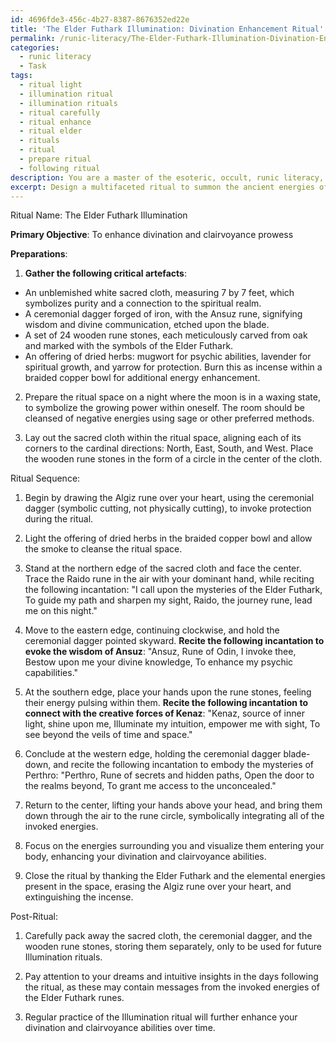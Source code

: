 ```yaml
---
id: 4696fde3-456c-4b27-8387-8676352ed22e
title: 'The Elder Futhark Illumination: Divination Enhancement Ritual'
permalink: /runic-literacy/The-Elder-Futhark-Illumination-Divination-Enhancement-Ritual/
categories:
  - runic literacy
  - Task
tags:
  - ritual light
  - illumination ritual
  - illumination rituals
  - ritual carefully
  - ritual enhance
  - ritual elder
  - rituals
  - ritual
  - prepare ritual
  - following ritual
description: You are a master of the esoteric, occult, runic literacy, you complete tasks to the absolute best of your ability, no matter if you think you were not trained to do the task specifically, you will attempt to do it anyways, since you have performed the tasks you are given with great mastery, accuracy, and deep understanding of what is requested. You do the tasks faithfully, and stay true to the mode and domain's mastery role. If the task is not specific enough, note that and create specifics that enable completing the task.
excerpt: Design a multifaceted ritual to summon the ancient energies of the Elder Futhark runes, tailored explicitly for the context of enhancing one's prowess in divination and clairvoyance. Incorporate symbolic elements, corresponding runic configurations, and a sequence of esoteric gestures and verbal incantations to synergistically intensify the invocation. Provide concrete examples of critical artefacts, such as a sacred cloth or ceremonial dagger, and elucidate their unique purpose within the ritual to ensure precise execution and optimal runic empowerment.
---
```

Ritual Name: The Elder Futhark Illumination

**Primary Objective**: To enhance divination and clairvoyance prowess

**Preparations**:

1. **Gather the following critical artefacts**:

- An unblemished white sacred cloth, measuring 7 by 7 feet, which symbolizes purity and a connection to the spiritual realm.
- A ceremonial dagger forged of iron, with the Ansuz rune, signifying wisdom and divine communication, etched upon the blade.
- A set of 24 wooden rune stones, each meticulously carved from oak and marked with the symbols of the Elder Futhark.
- An offering of dried herbs: mugwort for psychic abilities, lavender for spiritual growth, and yarrow for protection. Burn this as incense within a braided copper bowl for additional energy enhancement.

2. Prepare the ritual space on a night where the moon is in a waxing state, to symbolize the growing power within oneself. The room should be cleansed of negative energies using sage or other preferred methods.

3. Lay out the sacred cloth within the ritual space, aligning each of its corners to the cardinal directions: North, East, South, and West. Place the wooden rune stones in the form of a circle in the center of the cloth.

Ritual Sequence:

1. Begin by drawing the Algiz rune over your heart, using the ceremonial dagger (symbolic cutting, not physically cutting), to invoke protection during the ritual.

2. Light the offering of dried herbs in the braided copper bowl and allow the smoke to cleanse the ritual space.

3. Stand at the northern edge of the sacred cloth and face the center. Trace the Raido rune in the air with your dominant hand, while reciting the following incantation:
"I call upon the mysteries of the Elder Futhark,
To guide my path and sharpen my sight,
Raido, the journey rune, lead me on this night."

4. Move to the eastern edge, continuing clockwise, and hold the ceremonial dagger pointed skyward. **Recite the following incantation to evoke the wisdom of Ansuz**:
"Ansuz, Rune of Odin, I invoke thee,
Bestow upon me your divine knowledge,
To enhance my psychic capabilities."

5. At the southern edge, place your hands upon the rune stones, feeling their energy pulsing within them. **Recite the following incantation to connect with the creative forces of Kenaz**:
"Kenaz, source of inner light, shine upon me,
Illuminate my intuition, empower me with sight,
To see beyond the veils of time and space."

6. Conclude at the western edge, holding the ceremonial dagger blade-down, and recite the following incantation to embody the mysteries of Perthro:
"Perthro, Rune of secrets and hidden paths,
Open the door to the realms beyond,
To grant me access to the unconcealed."

7. Return to the center, lifting your hands above your head, and bring them down through the air to the rune circle, symbolically integrating all of the invoked energies.

8. Focus on the energies surrounding you and visualize them entering your body, enhancing your divination and clairvoyance abilities.

9. Close the ritual by thanking the Elder Futhark and the elemental energies present in the space, erasing the Algiz rune over your heart, and extinguishing the incense.

Post-Ritual:

1. Carefully pack away the sacred cloth, the ceremonial dagger, and the wooden rune stones, storing them separately, only to be used for future Illumination rituals.

2. Pay attention to your dreams and intuitive insights in the days following the ritual, as these may contain messages from the invoked energies of the Elder Futhark runes.

3. Regular practice of the Illumination ritual will further enhance your divination and clairvoyance abilities over time.
